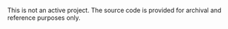 This is not an active project. The source code is provided for archival and reference purposes only.
